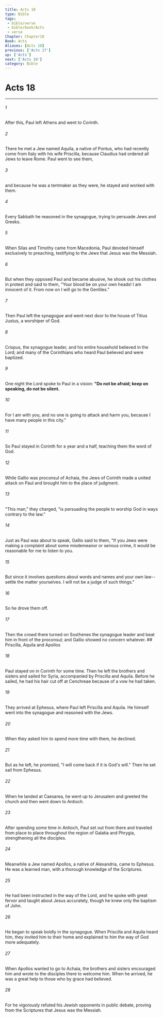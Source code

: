 ```yaml
---
title: Acts 18
type: Bible
tags:
 - bible/verse
 - bible/book/Acts
 - verse
Chapter: Chapter18
Book: Acts
Aliases: [Acts 18]
previous: ['Acts 17']
up: ['Acts']
next: ['Acts 19']
category: Bible
---
```

# Acts 18

***


###### 1 
After this, Paul left Athens and went to Corinth. 

###### 2 
There he met a Jew named Aquila, a native of Pontus, who had recently come from Italy with his wife Priscilla, because Claudius had ordered all Jews to leave Rome. Paul went to see them, 

###### 3 
and because he was a tentmaker as they were, he stayed and worked with them. 

###### 4 
Every Sabbath he reasoned in the synagogue, trying to persuade Jews and Greeks. 

###### 5 
When Silas and Timothy came from Macedonia, Paul devoted himself exclusively to preaching, testifying to the Jews that Jesus was the Messiah. 

###### 6 
But when they opposed Paul and became abusive, he shook out his clothes in protest and said to them, "Your blood be on your own heads! I am innocent of it. From now on I will go to the Gentiles." 

###### 7 
Then Paul left the synagogue and went next door to the house of Titius Justus, a worshiper of God. 

###### 8 
Crispus, the synagogue leader, and his entire household believed in the Lord; and many of the Corinthians who heard Paul believed and were baptized. 

###### 9 
One night the Lord spoke to Paul in a vision: **"Do not be afraid; keep on speaking, do not be silent.** 

###### 10 
For I am with you, and no one is going to attack and harm you, because I have many people in this city." 

###### 11 
So Paul stayed in Corinth for a year and a half, teaching them the word of God. 

###### 12 
While Gallio was proconsul of Achaia, the Jews of Corinth made a united attack on Paul and brought him to the place of judgment. 

###### 13 
"This man," they charged, "is persuading the people to worship God in ways contrary to the law." 

###### 14 
Just as Paul was about to speak, Gallio said to them, "If you Jews were making a complaint about some misdemeanor or serious crime, it would be reasonable for me to listen to you. 

###### 15 
But since it involves questions about words and names and your own law--settle the matter yourselves. I will not be a judge of such things." 

###### 16 
So he drove them off. 

###### 17 
Then the crowd there turned on Sosthenes the synagogue leader and beat him in front of the proconsul; and Gallio showed no concern whatever. ## Priscilla, Aquila and Apollos 

###### 18 
Paul stayed on in Corinth for some time. Then he left the brothers and sisters and sailed for Syria, accompanied by Priscilla and Aquila. Before he sailed, he had his hair cut off at Cenchreae because of a vow he had taken. 

###### 19 
They arrived at Ephesus, where Paul left Priscilla and Aquila. He himself went into the synagogue and reasoned with the Jews. 

###### 20 
When they asked him to spend more time with them, he declined. 

###### 21 
But as he left, he promised, "I will come back if it is God's will." Then he set sail from Ephesus. 

###### 22 
When he landed at Caesarea, he went up to Jerusalem and greeted the church and then went down to Antioch. 

###### 23 
After spending some time in Antioch, Paul set out from there and traveled from place to place throughout the region of Galatia and Phrygia, strengthening all the disciples. 

###### 24 
Meanwhile a Jew named Apollos, a native of Alexandria, came to Ephesus. He was a learned man, with a thorough knowledge of the Scriptures. 

###### 25 
He had been instructed in the way of the Lord, and he spoke with great fervor and taught about Jesus accurately, though he knew only the baptism of John. 

###### 26 
He began to speak boldly in the synagogue. When Priscilla and Aquila heard him, they invited him to their home and explained to him the way of God more adequately. 

###### 27 
When Apollos wanted to go to Achaia, the brothers and sisters encouraged him and wrote to the disciples there to welcome him. When he arrived, he was a great help to those who by grace had believed. 

###### 28 
For he vigorously refuted his Jewish opponents in public debate, proving from the Scriptures that Jesus was the Messiah. 
